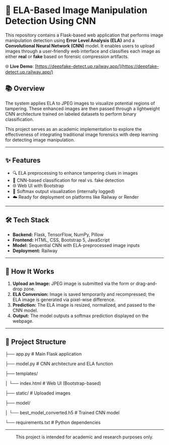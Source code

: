 # 🧠 ELA-Based Image Manipulation Detection Using CNN

This repository contains a Flask-based web application that performs image manipulation detection using **Error Level Analysis (ELA)** and a **Convolutional Neural Network (CNN)** model. It enables users to upload images through a user-friendly web interface and classifies each image as either **real** or **fake** based on forensic compression artifacts.

🌐 **Live Demo**: [https://deepfake-detect.up.railway.app/](https://deepfake-detect.up.railway.app/)

## 📚 Overview

The system applies ELA to JPEG images to visualize potential regions of tampering. These enhanced images are then passed through a lightweight CNN architecture trained on labeled datasets to perform binary classification.

This project serves as an academic implementation to explore the effectiveness of integrating traditional image forensics with deep learning for detecting image manipulation.

---

## ✨ Features

- 🔍 ELA preprocessing to enhance tampering clues in images  
- 🤖 CNN-based classification for real vs. fake detection  
- 🌐 Web UI with Bootstrap
- 🧪 Softmax output visualization (internally logged)
- ☁️ Ready for deployment on platforms like Railway or Render

---

## 🛠️ Tech Stack

- **Backend:** Flask, TensorFlow, NumPy, Pillow  
- **Frontend:** HTML, CSS, Bootstrap 5, JavaScript  
- **Model:** Sequential CNN with ELA-preprocessed image inputs  
- **Deployment:** Railway

---

## 🧪 How It Works

1. **Upload an Image:** JPEG image is submitted via the form or drag-and-drop zone.
2. **ELA Conversion:** Image is saved temporarily and recompressed; the ELA image is generated via pixel-wise difference.
3. **Prediction:** The ELA image is resized, normalized, and passed to the CNN model.
4. **Output:** The model outputs a softmax prediction displayed on the webpage.

---

## 📁 Project Structure
├── app.py # Main Flask application

├── model.py # CNN architecture and ELA function

├── templates/

│ └── index.html # Web UI (Bootstrap-based)

├── static/ # Uploaded images

├── model/

│ └── best_model_converted.h5 # Trained CNN model

└── requirements.txt # Python dependencies

---

<p align="center">This project is intended for academic and research purposes only.</p>
